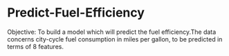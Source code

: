 # Predict-Fuel-Efficiency


Objective: To build a model which will predict the fuel efficiency.The data concerns city-cycle fuel consumption in miles per gallon, to be predicted in terms of 8 features.
